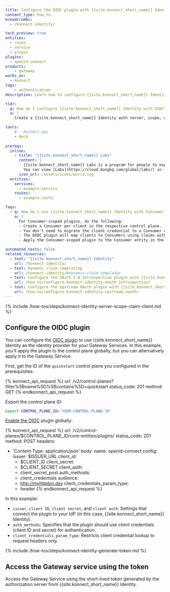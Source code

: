 ```yaml
---
title: Configure the OIDC plugin with {{site.konnect_short_name}} Identity
content_type: how_to
breadcrumbs:
  - /konnect-identity/

tech_preview: true
entities:
  - route
  - service
  - plugin
plugins:
  - openid-connect
products:
    - gateway
works_on:
  - konnect
tags:
    - authentication
description: Learn how to configure {{site.konnect_short_name}} Identity with OIDC.

tldr: 
  q: How do I configure {{site.konnect_short_name}} Identity with OIDC?
  a: | 
    Create a {{site.konnect_short_name}} Identity auth server, scope, claim, and client. Configure the OIDC plugin with your issuer URL, client ID, and client secret. Generate a client token by sending a GET request to `$ISSUER_URL/oauth/token` and use the access token in a header when you send a request to the Gateway Service.

tools:
    # - konnect-api
    - deck
  
prereqs:
  inline: 
    - title: "{{site.konnect_short_name}} Labs"
      content: |
        {{site.konnect_short_name}} Labs is a program for people to experiment with early-stage {{site.konnect_short_name}} experiences. {{site.konnect_short_name}} Identity can be opted in through {{site.konnect_short_name}} Labs. 
        You can view [Labs](https://cloud.konghq.com/global/labs/) in {{site.konnect_short_name}} 
      icon_url: /assets/icons/world.svg
  entities:
    services:
      - example-service
    routes:
      - example-route

faqs:
  - q: How do I use {{site.konnect_short_name}} Identity with Consumer-scoped plugins and OIDC auth?
    a: |
      For Consumer-scoped plugins, do the following:
      - Create a Consumer per client in the respective control plane.
      - You don't need to migrate the client credential to a Consumer credential.
      - The OIDC plugin will map clients to Consumers using claims with the `consumer_claim` field.
      - Apply the Consumer-scoped plugin to the Consumer entity in the control plane.

automated_tests: false
related_resources:
  - text: "{{site.konnect_short_name}} Identity"
    url: /konnect-identity/
  - text: Dynamic claim templating
    url: /konnect-identity/#dynamic-claim-templates
  - text: Configure the OAuth 2.0 Introspection plugin with {{site.konnect_short_name}} Identity
    url: /how-to/configure-konnect-identity-oauth-introspection/
  - text: Configure the Upstream OAuth plugin with {{site.konnect_short_name}} Identity
    url: /how-to/configure-konnect-identity-upstream-oauth/
---
```


{% include /how-tos/steps/konnect-identity-server-scope-claim-client.md %}

## Configure the OIDC plugin

You can configure the [OIDC plugin](/plugins/openid-connect/) to use {{site.konnect_short_name}} Identity as the identity provider for your Gateway Services. In this example, you'll apply the plugin to the control plane globally, but you can alternatively apply it to the Gateway Service.

First, get the ID of the `quickstart` control plane you configured in the prerequisites:

<!--vale off-->
{% konnect_api_request %}
url: /v2/control-planes?filter%5Bname%5D%5Bcontains%5D=quickstart
status_code: 201
method: GET
{% endkonnect_api_request %}
<!--vale on-->

Export the control plane ID:
```sh
export CONTROL_PLANE_ID='YOUR-CONTROL-PLANE-ID'
```

[Enable the OIDC](/api/konnect/control-planes-config/v2/#/operations/create-plugin) plugin globally:
<!--vale off-->
{% konnect_api_request %}
url: /v2/control-planes/$CONTROL_PLANE_ID/core-entities/plugins/
status_code: 201
method: POST
headers:
  - 'Content-Type: application/json'
body:
  name: openid-connect
  config:
    issuer: $ISSUER_URL
    client_id: 
    - $CLIENT_ID
    client_secret:
    - $CLIENT_SECRET
    client_auth:
    - client_secret_post
    auth_methods:
    - client_credentials
    audience:
    - http://myhttpbin.dev
    client_credentials_param_type:
    - header
{% endkonnect_api_request %}
<!--vale on-->

In this example:
* `issuer`, `client ID`, `client secret`, and `client auth`: Settings that connect the plugin to your IdP (in this case, {{site.konnect_short_name}} Identity). 
* `auth_methods`: Specifies that the plugin should use client credentials (client ID and secret) for authentication.
* `client_credentials_param_type`: Restricts client credential lookup to request headers only.

{% include /how-tos/steps/konnect-identity-generate-token.md %}

## Access the Gateway service using the token 
Access the Gateway Service using the short-lived token generated by the authorization server from {{site.konnect_short_name}} Identity.
